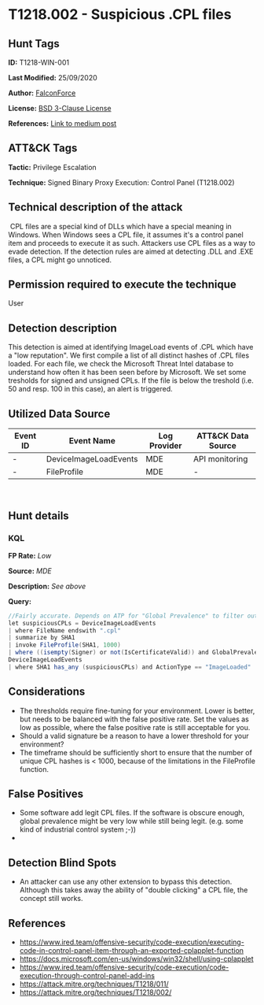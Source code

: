# T1218.002 - Suspicious .CPL files

## Hunt Tags

**ID:** T1218-WIN-001

**Last Modified:** 25/09/2020 

**Author:** [FalconForce](https://falconforce.nl/)

**License:** [BSD 3-Clause License](https://github.com/FalconForceTeam/FalconFriday/blob/master/LICENSE)

**References:** [Link to medium post](https://medium.com/falconforce/falconfriday-process-injection-and-malicious-cpl-files-0xff03-8ba1ee5da64?source=friends_link&sk=1ed3672c2e7961dac11c1472cb5757e8)

## ATT&CK Tags

**Tactic:** Privilege Escalation

**Technique:** Signed Binary Proxy Execution: Control Panel (T1218.002)
​

## Technical description of the attack
​
CPL files are a special kind of DLLs which have a special meaning in Windows. When Windows sees a CPL file, it assumes it's a control panel item and proceeds to execute it as such. Attackers use CPL files as a way to evade detection. If the detection rules are aimed at detecting .DLL and .EXE files, a CPL might go unnoticed. 

## Permission required to execute the technique

User

## Detection description

This detection is aimed at identifying ImageLoad events of .CPL which have a "low reputation". We first compile a list of all distinct hashes of .CPL files loaded. For each file, we check the Microsoft Threat Intel database to understand how often it has been seen before by Microsoft. We set some tresholds for signed and unsigned CPLs. If the file is below the treshold (i.e. 50 and resp. 100 in this case), an alert is triggered.  

## Utilized Data Source
| Event ID | Event Name | Log Provider | ATT&CK Data Source |
|---------|---------|----------|---------|
| - | DeviceImageLoadEvents | MDE | API monitoring |
| - | FileProfile | MDE | -  |
​
## Hunt details

### KQL
**FP Rate:** *Low*

**Source:** *MDE*

**Description:** *See above*

**Query:**

```C#
//Fairly accurate. Depends on ATP for "Global Prevalence" to filter out false positives.
let suspiciousCPLs = DeviceImageLoadEvents
| where FileName endswith ".cpl"
| summarize by SHA1
| invoke FileProfile(SHA1, 1000)
| where ((isempty(Signer) or not(IsCertificateValid)) and GlobalPrevalence < 100) or GlobalPrevalence < 50;
DeviceImageLoadEvents
| where SHA1 has_any (suspiciousCPLs) and ActionType == "ImageLoaded"
```

## Considerations

* The thresholds require fine-tuning for your environment. Lower is better, but needs to be balanced with the false positive rate. Set the values as low as possible, where the false positive rate is still acceptable for you. 
* Should a valid signature be a reason to have a lower threshold for your environment? 
* The timeframe should be sufficiently short to ensure that the number of unique CPL hashes is < 1000, because of the limitations in the FileProfile function.

## False Positives

* Some software add legit CPL files. If the software is obscure enough, global prevalence might be very low while still being legit. (e.g. some kind of industrial control system ;-))
* 

## Detection Blind Spots

* An attacker can use any other extension to bypass this detection. Although this takes away the ability of "double clicking" a CPL file, the concept still works. 

## References

* https://www.ired.team/offensive-security/code-execution/executing-code-in-control-panel-item-through-an-exported-cplapplet-function
* https://docs.microsoft.com/en-us/windows/win32/shell/using-cplapplet
* https://www.ired.team/offensive-security/code-execution/code-execution-through-control-panel-add-ins
* https://attack.mitre.org/techniques/T1218/011/
* https://attack.mitre.org/techniques/T1218/002/
